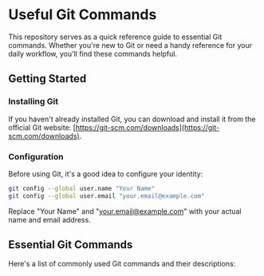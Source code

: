 # Useful Git Commands

This repository serves as a quick reference guide to essential Git commands. Whether you're new to Git or need a handy reference for your daily workflow, you'll find these commands helpful.

## Getting Started

### Installing Git

If you haven't already installed Git, you can download and install it from the official Git website: [https://git-scm.com/downloads](https://git-scm.com/downloads).

### Configuration

Before using Git, it's a good idea to configure your identity:

```bash
git config --global user.name "Your Name"
git config --global user.email "your.email@example.com"
```
Replace "Your Name" and "your.email@example.com" with your actual name and email address.

## Essential Git Commands

Here's a list of commonly used Git commands and their descriptions:

